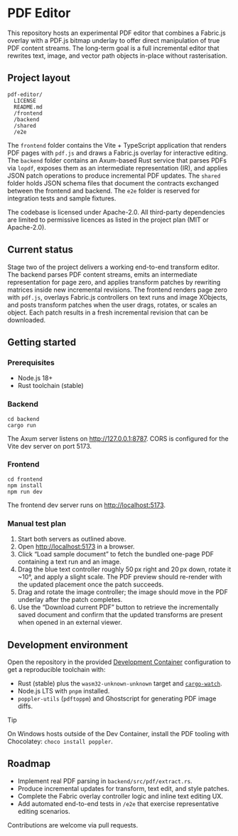 # PDF Editor

This repository hosts an experimental PDF editor that combines a Fabric.js overlay with a PDF.js bitmap underlay to offer direct manipulation of true PDF content streams. The long-term goal is a full incremental editor that rewrites text, image, and vector path objects in-place without rasterisation.

## Project layout

```
pdf-editor/
  LICENSE
  README.md
  /frontend
  /backend
  /shared
  /e2e
```

The `frontend` folder contains the Vite + TypeScript application that renders PDF pages with `pdf.js` and draws a Fabric.js overlay for interactive editing. The `backend` folder contains an Axum-based Rust service that parses PDFs via `lopdf`, exposes them as an intermediate representation (IR), and applies JSON patch operations to produce incremental PDF updates. The `shared` folder holds JSON schema files that document the contracts exchanged between the frontend and backend. The `e2e` folder is reserved for integration tests and sample fixtures.

The codebase is licensed under Apache-2.0. All third-party dependencies are limited to permissive licences as listed in the project plan (MIT or Apache-2.0).

## Current status

Stage two of the project delivers a working end-to-end transform editor. The backend parses PDF content streams, emits an intermediate representation for page zero, and applies transform patches by rewriting matrices inside new incremental revisions. The frontend renders page zero with `pdf.js`, overlays Fabric.js controllers on text runs and image XObjects, and posts transform patches when the user drags, rotates, or scales an object. Each patch results in a fresh incremental revision that can be downloaded.

## Getting started

### Prerequisites

* Node.js 18+
* Rust toolchain (stable)

### Backend

```
cd backend
cargo run
```

The Axum server listens on <http://127.0.0.1:8787>. CORS is configured for the Vite dev server on port 5173.

### Frontend

```
cd frontend
npm install
npm run dev
```

The frontend dev server runs on <http://localhost:5173>.

### Manual test plan

1. Start both servers as outlined above.
2. Open <http://localhost:5173> in a browser.
3. Click “Load sample document” to fetch the bundled one-page PDF containing a text run and an image.
4. Drag the blue text controller roughly 50 px right and 20 px down, rotate it ~10°, and apply a slight scale. The PDF preview should re-render with the updated placement once the patch succeeds.
5. Drag and rotate the image controller; the image should move in the PDF underlay after the patch completes.
6. Use the “Download current PDF” button to retrieve the incrementally saved document and confirm that the updated transforms are present when opened in an external viewer.

## Development environment

Open the repository in the provided [Development Container](https://containers.dev/) configuration to get a reproducible toolchain with:

* Rust (stable) plus the `wasm32-unknown-unknown` target and [`cargo-watch`](https://github.com/watchexec/cargo-watch).
* Node.js LTS with `pnpm` installed.
* `poppler-utils` (`pdftoppm`) and Ghostscript for generating PDF image diffs.

> [!TIP]
> On Windows hosts outside of the Dev Container, install the PDF tooling with Chocolatey: `choco install poppler`.

## Roadmap

* Implement real PDF parsing in `backend/src/pdf/extract.rs`.
* Produce incremental updates for transform, text edit, and style patches.
* Complete the Fabric overlay controller logic and inline text editing UX.
* Add automated end-to-end tests in `/e2e` that exercise representative editing scenarios.

Contributions are welcome via pull requests.
